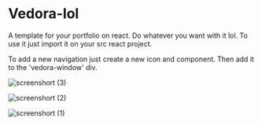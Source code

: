 # Vedora-lol
A template for your portfolio on react. Do whatever you want with it lol.
To use it just import it on your src react project.

To add a new navigation just create a new icon and component.
Then add it to the 'vedora-window' div.

![screenshort (3)](https://github.com/user-attachments/assets/ca56a2e4-689c-4d50-bbdf-c42e37529909)

![screenshort (2)](https://github.com/user-attachments/assets/c41ba90b-a5a4-419e-8be6-cc7686685a76)

![screenshort (1)](https://github.com/user-attachments/assets/74538159-3377-4e31-adc2-4d21dab4c5bf)
